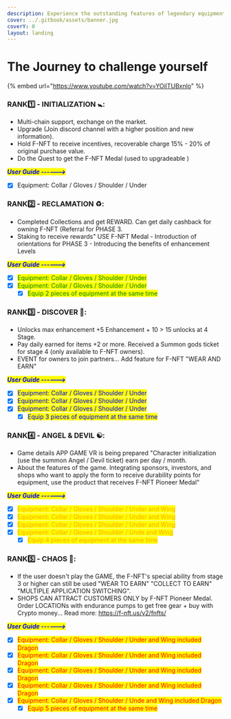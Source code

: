 ```yaml
---
description: Experience the outstanding features of legendary equipment
cover: ../.gitbook/assets/banner.jpg
coverY: 0
layout: landing
---
```


# The Journey to challenge yourself



{% embed url="https://www.youtube.com/watch?v=YOilTUBxnlo" %}

### RANK1️⃣ - INITIALIZATION 🚼:

* Multi-chain support, exchange on the market.
* Upgrade (Join discord channel with a higher position and new information).
* Hold F-NFT to receive incentives, recoverable charge 15% - 20% of original purchase value.
* Do the Quest to get the F-NFT Medal (used to upgradeable )

_<mark style="color:blue;">**User Guide ------>**</mark>_

* [x] Equipment: Collar / Gloves / Shoulder / Under

### RANK2️⃣ - RECLAMATION ♻️:

* Completed Collections and get REWARD. Can get daily cashback for owning F-NFT (Referral for PHASE 3.
* Staking to receive rewards" USE F-NFT Medal - Introduction of orientations for PHASE 3 - Introducing the benefits of enhancement Levels

_<mark style="color:blue;">**User Guide ------>**</mark>_

* [x] <mark style="color:green;">Equipment: Collar / Gloves / Shoulder / Under</mark>
* [x] <mark style="color:green;">Equipment: Collar / Gloves / Shoulder / Under</mark>
  * [x] <mark style="color:green;">Equip 2 pieces of equipment at the same time</mark>

### RANK3️⃣ - DISCOVER 🚀:

* Unlocks max enhancement +5 Enhancement + 10 > 15 unlocks at 4 Stage.
* Pay daily earned for items +2 or more. Received a Summon gods ticket for stage 4 (only available to F-NFT owners).
* EVENT for owners to join partners… Add feature for F-NFT "WEAR AND EARN"

_<mark style="color:blue;">**User Guide ------>**</mark>_

* [x] <mark style="color:blue;">Equipment: Collar / Gloves / Shoulder / Under</mark>&#x20;
* [x] <mark style="color:blue;">Equipment: Collar / Gloves / Shoulder / Under</mark>
* [x] <mark style="color:blue;">Equipment: Collar / Gloves / Shoulder / Under</mark>
  * [x] <mark style="color:blue;">Equip 3 pieces of equipment at the same time</mark>

### RANK4️⃣ - ANGEL & DEVIL ☯️:

* Game details APP GAME VR is being prepared "Character initialization (use the summon Angel / Devil ticket) earn per day / month.
* About the features of the game. Integrating sponsors, investors, and shops who want to apply the form to receive durability points for equipment, use the product that receives F-NFT Pioneer Medal"

_<mark style="color:blue;">**User Guide ------>**</mark>_

* [x] <mark style="color:orange;">Equipment: Collar / Gloves / Shoulder / Under and Wing</mark>
* [x] <mark style="color:orange;">Equipment: Collar / Gloves / Shoulder / Under and Wing</mark>
* [x] <mark style="color:orange;">Equipment: Collar / Gloves / Shoulder / Under and Wing</mark>
* [x] <mark style="color:orange;">Equipment: Collar / Gloves / Shoulder / Unde and Wing</mark>
  * [x] <mark style="color:orange;">Equip 4 pieces of equipment at the same time</mark>

### RANK5️⃣ - CHAOS 🔞:

* If the user doesn't play the GAME, the F-NFT's special ability from stage 3 or higher can still be used "WEAR TO EARN" "COLLECT TO EARN" "MULTIPLE APPLICATION SWITCHING".
* SHOPS CAN ATTRACT CUSTOMERS ONLY by F-NFT Pioneer Medal. Order LOCATIONs with endurance pumps to get free gear + buy with Crypto money... Read more: https://f-nft.us/v2/fnfts/

_<mark style="color:blue;">**User Guide ------>**</mark>_

* [x] <mark style="color:red;">Equipment: Collar / Gloves / Shoulder / Under and Wing included Dragon</mark>
* [x] <mark style="color:red;">Equipment: Collar / Gloves / Shoulder / Under and Wing included Dragon</mark>
* [x] <mark style="color:red;">Equipment: Collar / Gloves / Shoulder / Under and Wing included Dragon</mark>
* [x] <mark style="color:red;">Equipment: Collar / Gloves / Shoulder / Under and Wing included Dragon</mark>
* [x] <mark style="color:red;">Equipment: Collar / Gloves / Shoulder / Unde and Wing included Dragon</mark>
  * [x] <mark style="color:red;">Equip 5 pieces of equipment at the same time</mark>
